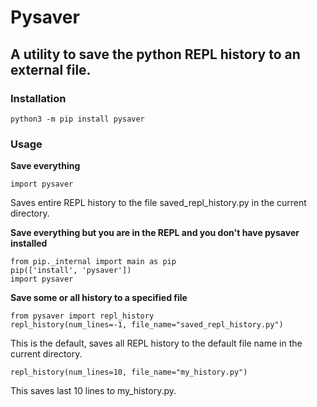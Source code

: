 # Pysaver

## A utility to save the python REPL history to an external file.


### Installation

    python3 -m pip install pysaver


### Usage

**Save everything**

    import pysaver

Saves entire REPL history to the file saved_repl_history.py in the current directory.

**Save everything but you are in the REPL and you don't have pysaver installed**

    from pip._internal import main as pip
    pip(['install', 'pysaver'])
    import pysaver

**Save some or all history to a specified file**

    from pysaver import repl_history
    repl_history(num_lines=-1, file_name="saved_repl_history.py")

This is the default, saves all REPL history to the default file name in the current directory.

    repl_history(num_lines=10, file_name="my_history.py")

This saves last 10 lines to my_history.py.


